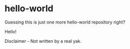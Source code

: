 # hello-world
Guessing this is just one more hello-world repository right?

Hello!

Disclaimer - Not written by a real yak.
